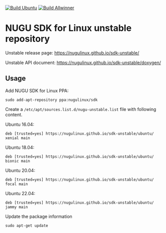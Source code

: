 [![Build Ubuntu](https://github.com/nugulinux/sdk-unstable/workflows/Build%20Ubuntu/badge.svg)]((https://github.com/nugulinux/sdk-unstable/actions?query=workflow%3A%22Build+Ubuntu%22)) [![Build Allwinner](https://github.com/nugulinux/sdk-unstable/workflows/Build%20Allwinner/badge.svg)]((https://github.com/nugulinux/sdk-unstable/actions?query=workflow%3A%22Build+Allwinner%22))

# NUGU SDK for Linux unstable repository

Unstable release page: <https://nugulinux.github.io/sdk-unstable/>

Unstable API document: <https://nugulinux.github.io/sdk-unstable/doxygen/>

## Usage

Add NUGU SDK for Linux PPA:

    sudo add-apt-repository ppa:nugulinux/sdk

Create a `/etc/apt/sources.list.d/nugu-unstable.list` file with following content.

Ubuntu 16.04:

    deb [trusted=yes] https://nugulinux.github.io/sdk-unstable/ubuntu/ xenial main

Ubuntu 18.04:

    deb [trusted=yes] https://nugulinux.github.io/sdk-unstable/ubuntu/ bionic main

Ubuntu 20.04:

    deb [trusted=yes] https://nugulinux.github.io/sdk-unstable/ubuntu/ focal main

Ubuntu 22.04:

    deb [trusted=yes] https://nugulinux.github.io/sdk-unstable/ubuntu/ jammy main

Update the package information

    sudo apt-get update
